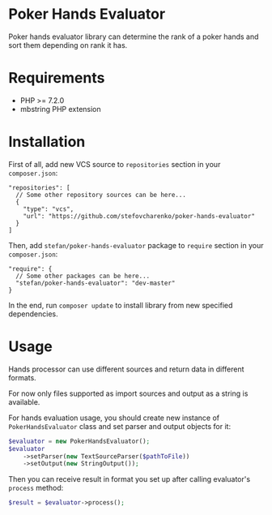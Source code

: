 Poker Hands Evaluator
=====================

Poker hands evaluator library can determine the rank of a poker hands and sort them depending on rank it has.
 
Requirements
============

* PHP >= 7.2.0
* mbstring PHP extension

Installation
============

First of all, add new VCS source to `repositories` section in your `composer.json`:  

```   
"repositories": [
  // Some other repository sources can be here... 
  {
    "type": "vcs",
    "url": "https://github.com/stefovcharenko/poker-hands-evaluator"
  }
]
```
Then, add `stefan/poker-hands-evaluator` package to `require` section in your `composer.json`:

```
"require": {
  // Some other packages can be here...
  "stefan/poker-hands-evaluator": "dev-master"
}
```

In the end, run `composer update` to install library from new specified dependencies.

Usage
=====
Hands processor can use different sources and return data in different formats.

For now only files supported as import sources and output as a string is available.

For hands evaluation usage, you should create new instance of `PokerHandsEvaluator` class 
and set parser and output objects for it:
```php
$evaluator = new PokerHandsEvaluator();
$evaluator
    ->setParser(new TextSourceParser($pathToFile))
    ->setOutput(new StringOutput());
```

Then you can receive result in format you set up after calling evaluator's `process` method:
```php
$result = $evaluator->process();
```